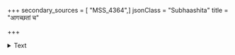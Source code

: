 +++
secondary_sources = [ "MSS_4364",]
jsonClass = "Subhaashita"
title = "आगच्छतां च"

+++

<details><summary>Text</summary>

आगच्छतां च तुच्छानाम् अतुच्छानां च गच्छताम्।  
यदध्वनि न संघट्टो घटानां तद् वृथा सरः॥
</details>
